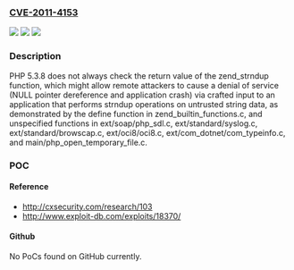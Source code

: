 ### [CVE-2011-4153](https://cve.mitre.org/cgi-bin/cvename.cgi?name=CVE-2011-4153)
![](https://img.shields.io/static/v1?label=Product&message=n%2Fa&color=blue)
![](https://img.shields.io/static/v1?label=Version&message=n%2Fa&color=blue)
![](https://img.shields.io/static/v1?label=Vulnerability&message=n%2Fa&color=brighgreen)

### Description

PHP 5.3.8 does not always check the return value of the zend_strndup function, which might allow remote attackers to cause a denial of service (NULL pointer dereference and application crash) via crafted input to an application that performs strndup operations on untrusted string data, as demonstrated by the define function in zend_builtin_functions.c, and unspecified functions in ext/soap/php_sdl.c, ext/standard/syslog.c, ext/standard/browscap.c, ext/oci8/oci8.c, ext/com_dotnet/com_typeinfo.c, and main/php_open_temporary_file.c.

### POC

#### Reference
- http://cxsecurity.com/research/103
- http://www.exploit-db.com/exploits/18370/

#### Github
No PoCs found on GitHub currently.

